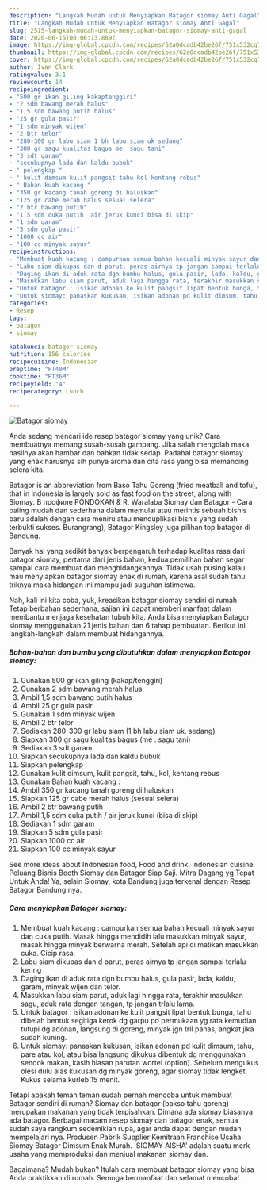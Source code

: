 ```yaml
---
description: "Langkah Mudah untuk Menyiapkan Batagor siomay Anti Gagal"
title: "Langkah Mudah untuk Menyiapkan Batagor siomay Anti Gagal"
slug: 2515-langkah-mudah-untuk-menyiapkan-batagor-siomay-anti-gagal
date: 2020-06-15T00:06:13.889Z
image: https://img-global.cpcdn.com/recipes/62a0dcadb42be26f/751x532cq70/batagor-siomay-foto-resep-utama.jpg
thumbnail: https://img-global.cpcdn.com/recipes/62a0dcadb42be26f/751x532cq70/batagor-siomay-foto-resep-utama.jpg
cover: https://img-global.cpcdn.com/recipes/62a0dcadb42be26f/751x532cq70/batagor-siomay-foto-resep-utama.jpg
author: Ivan Clark
ratingvalue: 3.1
reviewcount: 14
recipeingredient:
- "500 gr ikan giling kakaptenggiri"
- "2 sdm bawang merah halus"
- "1,5 sdm bawang putih halus"
- "25 gr gula pasir"
- "1 sdm minyak wijen"
- "2 btr telor"
- "280-300 gr labu siam 1 bh labu siam uk sedang"
- "300 gr sagu kualitas bagus me  sagu tani"
- "3 sdt garam"
- "secukupnya lada dan kaldu bubuk"
- " pelengkap "
- " kulit dimsum kulit pangsit tahu kol kentang rebus"
- " Bahan kuah kacang "
- "350 gr kacang tanah goreng di haluskan"
- "125 gr cabe merah halus sesuai selera"
- "2 btr bawang putih"
- "1,5 sdm cuka putih  air jeruk kunci bisa di skip"
- "1 sdm garam"
- "5 sdm gula pasir"
- "1000 cc air"
- "100 cc minyak sayur"
recipeinstructions:
- "Membuat kuah kacang : campurkan semua bahan kecuali minyak sayur dan cuka putih. Masak hingga mendidih lalu masukkan minyak sayur, masak hingga minyak berwarna merah. Setelah api di matikan masukkan cuka. Cicip rasa."
- "Labu siam dikupas dan d parut, peras airnya tp jangan sampai terlalu kering"
- "Daging ikan di aduk rata dgn bumbu halus, gula pasir, lada, kaldu, garam, minyak wijen dan telor."
- "Masukkan labu siam parut, aduk lagi hingga rata, terakhir masukkan sagu, aduk rata dengan tangan, tp jangan trlalu lama."
- "Untuk batagor : isikan adonan ke kulit pangsit lipat bentuk bunga, tahu dibelah bentuk segitiga kerok dg garpu pd permukaan yg rata kemudian tutupi dg adonan, langsung di goreng, minyak jgn trll panas, angkat jika sudah kuning."
- "Untuk siomay: panaskan kukusan, isikan adonan pd kulit dimsum, tahu, pare atau kol, atau bisa langsung dikukus dibentuk dg menggunakan sendok makan, kasih hiasan parutan wortel (option). Sebelum mengukus olesi dulu alas kukusan dg minyak goreng, agar siomay tidak lengket. Kukus selama kurleb 15 menit."
categories:
- Resep
tags:
- batagor
- siomay

katakunci: batagor siomay 
nutrition: 156 calories
recipecuisine: Indonesian
preptime: "PT40M"
cooktime: "PT36M"
recipeyield: "4"
recipecategory: Lunch

---
```



![Batagor siomay](https://img-global.cpcdn.com/recipes/62a0dcadb42be26f/751x532cq70/batagor-siomay-foto-resep-utama.jpg)

Anda sedang mencari ide resep batagor siomay yang unik? Cara membuatnya memang susah-susah gampang. Jika salah mengolah maka hasilnya akan hambar dan bahkan tidak sedap. Padahal batagor siomay yang enak harusnya sih punya aroma dan cita rasa yang bisa memancing selera kita.

Batagor is an abbreviation from Baso Tahu Goreng (fried meatball and tofu), that in Indonesia is largely sold as fast food on the street, along with Siomay. В профиле PONDOKAN &amp; R. Waralaba Siomay dan Batagor - Cara paling mudah dan sederhana dalam memulai atau merintis sebuah bisnis baru adalah dengan cara meniru atau menduplikasi bisnis yang sudah terbukti sukses. Burangrang), Batagor Kingsley juga pilihan top batagor di Bandung.

Banyak hal yang sedikit banyak berpengaruh terhadap kualitas rasa dari batagor siomay, pertama dari jenis bahan, kedua pemilihan bahan segar sampai cara membuat dan menghidangkannya. Tidak usah pusing kalau mau menyiapkan batagor siomay enak di rumah, karena asal sudah tahu triknya maka hidangan ini mampu jadi suguhan istimewa.


Nah, kali ini kita coba, yuk, kreasikan batagor siomay sendiri di rumah. Tetap berbahan sederhana, sajian ini dapat memberi manfaat dalam membantu menjaga kesehatan tubuh kita. Anda bisa menyiapkan Batagor siomay menggunakan 21 jenis bahan dan 6 tahap pembuatan. Berikut ini langkah-langkah dalam membuat hidangannya.

<!--inarticleads1-->

##### Bahan-bahan dan bumbu yang dibutuhkan dalam menyiapkan Batagor siomay:

1. Gunakan 500 gr ikan giling (kakap/tenggiri)
1. Gunakan 2 sdm bawang merah halus
1. Ambil 1,5 sdm bawang putih halus
1. Ambil 25 gr gula pasir
1. Gunakan 1 sdm minyak wijen
1. Ambil 2 btr telor
1. Sediakan 280-300 gr labu siam (1 bh labu siam uk. sedang)
1. Siapkan 300 gr sagu kualitas bagus (me : sagu tani)
1. Sediakan 3 sdt garam
1. Siapkan secukupnya lada dan kaldu bubuk
1. Siapkan  pelengkap :
1. Gunakan  kulit dimsum, kulit pangsit, tahu, kol, kentang rebus
1. Gunakan  Bahan kuah kacang :
1. Ambil 350 gr kacang tanah goreng di haluskan
1. Siapkan 125 gr cabe merah halus (sesuai selera)
1. Ambil 2 btr bawang putih
1. Ambil 1,5 sdm cuka putih / air jeruk kunci (bisa di skip)
1. Sediakan 1 sdm garam
1. Siapkan 5 sdm gula pasir
1. Siapkan 1000 cc air
1. Siapkan 100 cc minyak sayur


See more ideas about Indonesian food, Food and drink, Indonesian cuisine. Peluang Bisnis Booth Siomay dan Batagor Siap Saji. Mitra Dagang yg Tepat Untuk Anda! Ya, selain Siomay, kota Bandung juga terkenal dengan Resep Batagor Bandung nya. 

<!--inarticleads2-->

##### Cara menyiapkan Batagor siomay:

1. Membuat kuah kacang : campurkan semua bahan kecuali minyak sayur dan cuka putih. Masak hingga mendidih lalu masukkan minyak sayur, masak hingga minyak berwarna merah. Setelah api di matikan masukkan cuka. Cicip rasa.
1. Labu siam dikupas dan d parut, peras airnya tp jangan sampai terlalu kering
1. Daging ikan di aduk rata dgn bumbu halus, gula pasir, lada, kaldu, garam, minyak wijen dan telor.
1. Masukkan labu siam parut, aduk lagi hingga rata, terakhir masukkan sagu, aduk rata dengan tangan, tp jangan trlalu lama.
1. Untuk batagor : isikan adonan ke kulit pangsit lipat bentuk bunga, tahu dibelah bentuk segitiga kerok dg garpu pd permukaan yg rata kemudian tutupi dg adonan, langsung di goreng, minyak jgn trll panas, angkat jika sudah kuning.
1. Untuk siomay: panaskan kukusan, isikan adonan pd kulit dimsum, tahu, pare atau kol, atau bisa langsung dikukus dibentuk dg menggunakan sendok makan, kasih hiasan parutan wortel (option). Sebelum mengukus olesi dulu alas kukusan dg minyak goreng, agar siomay tidak lengket. Kukus selama kurleb 15 menit.


Tetapi apakah teman teman sudah pernah mencoba untuk membuat Batagor sendiri di rumah? Siomay dan batagor (bakso tahu goreng) merupakan makanan yang tidak terpisahkan. Dimana ada siomay biasanya ada batagor. Berbagai macam resep siomay dan batagor enak, semua sudah saya rangkum sedemikian rupa, agar anda dapat dengan mudah mempelajari nya. Produsen Pabrik Supplier Kemitraan Franchise Usaha Siomay Batagor Dimsum Enak Murah. &#39;SIOMAY AISHA&#39; adalah suatu merk usaha yang memproduksi dan menjual makanan siomay dan. 

Bagaimana? Mudah bukan? Itulah cara membuat batagor siomay yang bisa Anda praktikkan di rumah. Semoga bermanfaat dan selamat mencoba!
